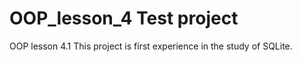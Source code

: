 # OOP_lesson_4 Test project
OOP lesson 4.1
This project is first experience in the study of SQLite.
